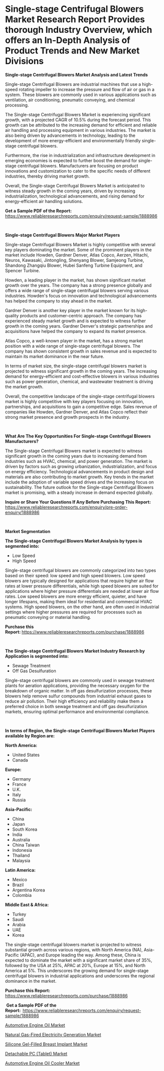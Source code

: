 <p><h1>Single-stage Centrifugal Blowers Market Research Report Provides thorough Industry Overview, which offers an In-Depth Analysis of Product Trends and New Market Divisions</h1></p><p><strong>Single-stage Centrifugal Blowers Market Analysis and Latest Trends</strong></p>
<p><p>Single-stage Centrifugal Blowers are industrial machines that use a high-speed rotating impeller to increase the pressure and flow of air or gas in a system. These blowers are commonly used in various applications such as ventilation, air conditioning, pneumatic conveying, and chemical processing.</p><p>The Single-stage Centrifugal Blowers Market is experiencing significant growth, with a projected CAGR of 10.5% during the forecast period. This growth can be attributed to the increasing demand for efficient and reliable air handling and processing equipment in various industries. The market is also being driven by advancements in technology, leading to the development of more energy-efficient and environmentally friendly single-stage centrifugal blowers.</p><p>Furthermore, the rise in industrialization and infrastructure development in emerging economies is expected to further boost the demand for single-stage centrifugal blowers. Manufacturers are focusing on product innovations and customization to cater to the specific needs of different industries, thereby driving market growth.</p><p>Overall, the Single-stage Centrifugal Blowers Market is anticipated to witness steady growth in the coming years, driven by increasing industrialization, technological advancements, and rising demand for energy-efficient air handling solutions.</p></p>
<p><strong>Get a Sample PDF of the Report:&nbsp;</strong> <a href="https://www.reliableresearchreports.com/enquiry/request-sample/1888986">https://www.reliableresearchreports.com/enquiry/request-sample/1888986</a></p>
<p>&nbsp;</p>
<p><strong>Single-stage Centrifugal Blowers Major Market Players</strong></p>
<p><p>Single-stage Centrifugal Blowers Market is highly competitive with several key players dominating the market. Some of the prominent players in the market include Howden, Gardner Denver, Atlas Copco, Aerzen, Hitachi, Neuros, Kawasaki, Jintongling, Shenyang Blower, Samjeong Turbine, Shandong Zhangqiu Blower, Hubei Sanfeng Turbine Equipment, and Spencer Turbine.</p><p>Howden, a leading player in the market, has shown significant market growth over the years. The company has a strong presence globally and offers a wide range of single-stage centrifugal blowers serving various industries. Howden's focus on innovation and technological advancements has helped the company to stay ahead in the market.</p><p>Gardner Denver is another key player in the market known for its high-quality products and customer-centric approach. The company has experienced steady market growth and is expected to witness further growth in the coming years. Gardner Denver's strategic partnerships and acquisitions have helped the company to expand its market presence.</p><p>Atlas Copco, a well-known player in the market, has a strong market position with a wide range of single-stage centrifugal blowers. The company has shown consistent growth in sales revenue and is expected to maintain its market dominance in the near future.</p><p>In terms of market size, the single-stage centrifugal blowers market is projected to witness significant growth in the coming years. The increasing demand for energy-efficient and cost-effective blowers in various industries such as power generation, chemical, and wastewater treatment is driving the market growth.</p><p>Overall, the competitive landscape of the single-stage centrifugal blowers market is highly competitive with key players focusing on innovation, partnerships, and acquisitions to gain a competitive edge. Sales revenue of companies like Howden, Gardner Denver, and Atlas Copco reflect their strong market presence and growth prospects in the industry.</p></p>
<p>&nbsp;</p>
<p><strong>What Are The Key Opportunities For Single-stage Centrifugal Blowers Manufacturers?</strong></p>
<p><p>The Single-stage Centrifugal Blowers market is expected to witness significant growth in the coming years due to increasing demand from industries such as HVAC, chemical, and power generation. The market is driven by factors such as growing urbanization, industrialization, and focus on energy efficiency. Technological advancements in product design and materials are also contributing to market growth. Key trends in the market include the adoption of variable speed drives and the increasing focus on sustainability. The future outlook for the Single-stage Centrifugal Blowers market is promising, with a steady increase in demand expected globally.</p></p>
<p><strong>Inquire or Share Your Questions If Any Before Purchasing This Report:</strong> <a href="https://www.reliableresearchreports.com/enquiry/pre-order-enquiry/1888986">https://www.reliableresearchreports.com/enquiry/pre-order-enquiry/1888986</a></p>
<p>&nbsp;</p>
<p><strong>Market Segmentation</strong></p>
<p><strong>The Single-stage Centrifugal Blowers Market Analysis by types is segmented into:</strong></p>
<p><ul><li>Low Speed</li><li>High Speed</li></ul></p>
<p><p>Single-stage centrifugal blowers are commonly categorized into two types based on their speed: low speed and high speed blowers. Low speed blowers are typically designed for applications that require higher air flow rates at lower pressure differentials, while high speed blowers are suited for applications where higher pressure differentials are needed at lower air flow rates. Low speed blowers are more energy efficient, quieter, and have longer lifespans, making them ideal for residential and commercial HVAC systems. High speed blowers, on the other hand, are often used in industrial settings where higher pressures are required for processes such as pneumatic conveying or material handling.</p></p>
<p><strong>Purchase this Report:&nbsp;</strong><a href="https://www.reliableresearchreports.com/purchase/1888986">https://www.reliableresearchreports.com/purchase/1888986</a></p>
<p>&nbsp;</p>
<p><strong>The Single-stage Centrifugal Blowers Market Industry Research by Application is segmented into:</strong></p>
<p><ul><li>Sewage Treatment</li><li>Off Gas Desulfuration</li></ul></p>
<p><p>Single-stage centrifugal blowers are commonly used in sewage treatment plants for aeration applications, providing the necessary oxygen for the breakdown of organic matter. In off gas desulfurization processes, these blowers help remove sulfur compounds from industrial exhaust gases to reduce air pollution. Their high efficiency and reliability make them a preferred choice in both sewage treatment and off gas desulfurization markets, ensuring optimal performance and environmental compliance.</p></p>
<p>&nbsp;</p>
<p><strong>In terms of Region, the Single-stage Centrifugal Blowers Market Players available by Region are:</strong></p>
<p>
    <p> <strong> North America: </strong>
        <ul>
            <li>United States</li>
            <li>Canada</li>
        </ul>
        </p> 
    <p> <strong> Europe: </strong>
        <ul>
            <li>Germany</li>
            <li>France</li>
            <li>U.K.</li>
            <li>Italy</li>
            <li>Russia</li>
        </ul>
        </p> 
    <p> <strong> Asia-Pacific: </strong>
        <ul>
            <li>China</li>
            <li>Japan</li>
            <li>South Korea</li>
            <li>India</li>
            <li>Australia</li>
            <li>China Taiwan</li>
            <li>Indonesia</li>
            <li>Thailand</li>
            <li>Malaysia</li>
        </ul>
        </p> 
    <p> <strong> Latin America: </strong>
        <ul>
            <li>Mexico</li>
            <li>Brazil</li>
            <li>Argentina Korea</li>
            <li>Colombia</li>
        </ul>
        </p> 
    <p> <strong> Middle East & Africa: </strong>
        <ul>
            <li>Turkey</li>
            <li>Saudi</li>
            <li>Arabia</li>
            <li>UAE</li>
            <li>Korea</li>
        </ul>
    </p>
    </p>
<p><p>The single-stage centrifugal blowers market is projected to witness substantial growth across various regions, with North America (NA), Asia-Pacific (APAC), and Europe leading the way. Among these, China is expected to dominate the market with a significant market share of 35%, followed by the USA at 25%, APAC at 20%, Europe at 15%, and North America at 5%. This underscores the growing demand for single-stage centrifugal blowers in industrial applications and underscores the regional dominance in the market.</p></p>
<p><strong>Purchase this Report: </strong><a href="https://www.reliableresearchreports.com/purchase/1888986">https://www.reliableresearchreports.com/purchase/1888986</a></p>
<p>&nbsp;<strong>Get a Sample PDF of the Report:&nbsp;&nbsp;</strong><a href="https://www.reliableresearchreports.com/enquiry/request-sample/1888986">https://www.reliableresearchreports.com/enquiry/request-sample/1888986</a></p>
<p><strong></strong></p>
<p><p><a href="https://view.publitas.com/reportprime-1/automotive-engine-oil-market-research-report-forecasted-for-period-from-2024-2031-by-market-type-market-application-and-region/">Automotive Engine Oil Market</a></p><p><a href="https://military-diascia-e68.notion.site/Natural-Gas-Fired-Electricity-Generation-Market-Growth-Market-Trends-COVID-19-Impact-and-Forecast-c9052889c4ee415c9edadfea241a8483">Natural Gas-Fired Electricity Generation Market</a></p><p><a href="https://gentle-editor-9db.notion.site/Silicone-Gel-Filled-Breast-Implant-Market-Offers-Provide-Insightful-Data-for-the-Time-Period-from-20-198959bf7d4c46aea0d8b9c92311f10e">Silicone Gel-Filled Breast Implant Market</a></p><p><a href="https://iodized-pantydraco-05c.notion.site/Detachable-PC-Tablet-Market-Size-and-Growth-Market-Segmentation-Regional-and-Country-Breakdowns--f8195e6ddb3347b682689d3d2cfdb5fc">Detachable PC (Tablet) Market</a></p><p><a href="https://view.publitas.com/reportprime-1/automotive-engine-oil-cooler-market-dynamics-2024-2031-also-about-its-market-trends-projections-and-opportunities/">Automotive Engine Oil Cooler Market</a></p></p>